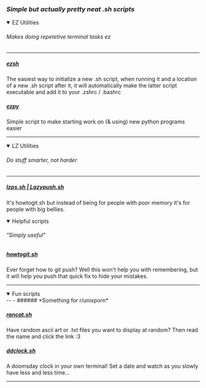 ### *Simple but actually pretty neat .sh scripts*

<details open>
<summary>EZ Utilities</summary>

###### *Makes doing repetetive terminal tasks ez*
-- -
##### [ezsh](https://github.com/AAATBSGSHU/ezsh)
The easiest way to initialize a new .sh script, when running it and a location of a new .sh script after it, it will automatically make the latter script executable and add it to your .zshrc / .bashrc

##### [ezpy](https://github.com/AAATBSGSHU/ezpy)
Simple script to make starting work on (& using) new python programs easier
-- -
</details open>

<details open>
<summary>LZ Utilities</summary>

###### *Do stuff smarter, not harder*
-- -
##### [lzps.sh | Lazypush.sh](https://github.com/AAATBSGSHU/lzps.sh)
It's howtogit.sh but instead of being for people with poor memory it's for people with big bellies.

</details open>

<details open>
<summary>Helpful scripts</summary>

###### *"Simply useful"*

##### [howtogit.sh](https://github.com/AAATBSGSHU/howtogit.sh)
Ever forget how to git push? Well this won't help you with remembering, but it will help you push that quick fix to hide your mistakes.
-- -
</details open>


<details open>
<summary>Fun scripts</summary>
-- -
###### *Something for r/unixporn*

##### [rancat.sh](https://github.com/AAATBSGSHU/rancat.sh)
Have random ascii art or .txt files you want to display at random? Then read the name and click the link :3

##### [ddclock.sh](https://github.com/AAATBSGSHU/ddclock.sh)
A doomsday clock in your own terminal! Set a date and watch as you slowly have less and less time...
-- -
</details open>
